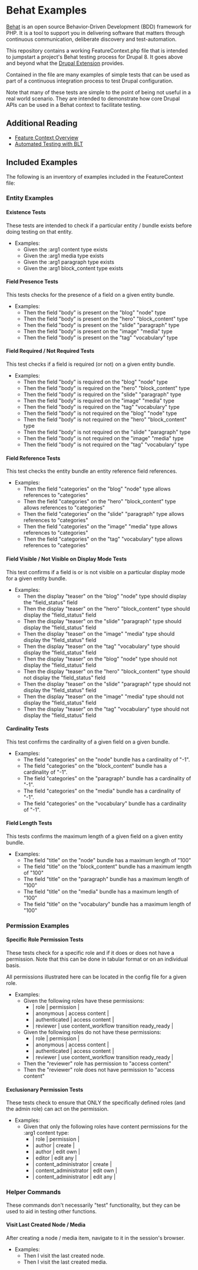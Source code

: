 # Behat Examples

[Behat](https://behat.org/en/latest/) is an open source Behavior-Driven Development (BDD) framework for PHP. It is a tool to support you in delivering software that matters through continuous communication, deliberate discovery and test-automation.

This repository contains a working FeatureContext.php file that is intended to jumpstart a project's Behat testing process for Drupal 8. It goes above and beyond what the [Drupal Extension](https://behat-drupal-extension.readthedocs.io/en/3.1/) provides.

Contained in the file are many examples of simple tests that can be used as part of a continuous integration process to test Drupal configuration.

Note that many of these tests are simple to the point of being not useful in a real world scenario. They are intended to demonstrate how core Drupal APIs can be used in a Behat context to facilitate testing.

## Additional Reading

* [Feature Context Overview](http://behat.org/en/latest/user_guide/context.html)
* [Automated Testing with BLT](https://docs.acquia.com/blt/developer/testing)


## Included Examples

The following is an inventory of examples included in the FeatureContext file:

### Entity Examples

#### Existence Tests

These tests are intended to check if a particular entity / bundle exists before doing testing on that entity.

* Examples:
   * Given the :arg1 content type exists
   * Given the :arg1 media type exists
   * Given the :arg1 paragraph type exists
   * Given the :arg1 block_content type exists

#### Field Presence Tests

This tests checks for the presence of a field on a given entity bundle.

* Examples:
   * Then the field "body" is present on the "blog" "node" type
   * Then the field "body" is present on the "hero" "block_content" type
   * Then the field "body" is present on the "slide" "paragraph" type
   * Then the field "body" is present on the "image" "media" type
   * Then the field "body" is present on the "tag" "vocabulary" type 

#### Field Required / Not Required Tests 

This test checks if a field is required (or not) on a given entity bundle.

* Examples:
   * Then the field "body" is required on the "blog" "node" type
   * Then the field "body" is required on the "hero" "block_content" type
   * Then the field "body" is required on the "slide" "paragraph" type
   * Then the field "body" is required on the "image" "media" type
   * Then the field "body" is required on the "tag" "vocabulary" type
   * Then the field "body" is not required on the "blog" "node" type
   * Then the field "body" is not required on the "hero" "block_content" type
   * Then the field "body" is not required on the "slide" "paragraph" type
   * Then the field "body" is not required on the "image" "media" type
   * Then the field "body" is not required on the "tag" "vocabulary" type
    
#### Field Reference Tests

This test checks the entity bundle an entity reference field references.

* Examples:
   * Then the field "categories" on the "blog" "node" type allows references to "categories"
   * Then the field "categories" on the "hero" "block_content" type allows references to "categories"
   * Then the field "categories" on the "slide" "paragraph" type allows references to "categories"
   * Then the field "categories" on the "image" "media" type allows references to "categories"
   * Then the field "categories" on the "tag" "vocabulary" type allows references to "categories"


#### Field Visible / Not Visible on Display Mode Tests

This test confirms if a field is or is not visible on a particular display mode for a given entity bundle.

* Examples:
   * Then the display "teaser" on the "blog" "node" type should display the "field_status" field
   * Then the display "teaser" on the "hero" "block_content" type should display the "field_status" field
   * Then the display "teaser" on the "slide" "paragraph" type should display the "field_status" field
   * Then the display "teaser" on the "image" "media" type should display the "field_status" field
   * Then the display "teaser" on the "tag" "vocabulary" type should display the "field_status" field
   * Then the display "teaser" on the "blog" "node" type should not display the "field_status" field
   * Then the display "teaser" on the "hero" "block_content" type should not display the "field_status" field
   * Then the display "teaser" on the "slide" "paragraph" type should not display the "field_status" field
   * Then the display "teaser" on the "image" "media" type should not display the "field_status" field
   * Then the display "teaser" on the "tag" "vocabulary" type should not display the "field_status" field
   
#### Cardinality Tests

This test confirms the cardinality of a given field on a given bundle.

* Examples:
   * The field "categories" on the "node" bundle has a cardinality of "-1".
   * The field "categories" on the "block_content" bundle has a cardinality of "-1".
   * The field "categories" on the "paragraph" bundle has a cardinality of "-1".
   * The field "categories" on the "media" bundle has a cardinality of "-1".
   * The field "categories" on the "vocabulary" bundle has a cardinality of "-1".

#### Field Length Tests

This tests confirms the maximum length of a given field on a given entity bundle.

* Examples:
   * The field "title" on the "node" bundle has a maximum length of "100"
   * The field "title" on the "block_content" bundle has a maximum length of "100"
   * The field "title" on the "paragraph" bundle has a maximum length of "100"
   * The field "title" on the "media" bundle has a maximum length of "100"
   * The field "title" on the "vocabulary" bundle has a maximum length of "100"

### Permission Examples

#### Specific Role Permission Tests

These tests check for a specific role and if it does or does not have a permission. Note that this can be done in tabular format or on an individual basis. 

All permissions illustrated here can be located in the config file for a given role.

* Examples:
   * Given the following roles have these permissions:
     * | role                  | permission                                  |
     * | anonymous             | access content                              |
     * | authenticated         | access content                              |
     * | reviewer              | use content_workflow transition ready_ready |
   * Given the following roles do not have these permissions:
      * | role                  | permission                                  |
      * | anonymous             | access content                              |
      * | authenticated         | access content                              |
      * | reviewer              | use content_workflow transition ready_ready |
   * Then the "reviewer" role has permission to "access content"
   * Then the "reviewer" role does not have permission to "access content"
   
   
#### Exclusionary Permission Tests

These tests check to ensure that ONLY the specifically defined roles (and the admin role) can act on the permission.

* Examples:
   * Given that only the following roles have content permissions for the :arg1 content type:
      * | role                    | permission |
      * | author           	     | create     |
      * | author           	     | edit own   |
      * | editor           	     | edit any   |
      * | content_administrator   | create     |
      * | content_administrator	 | edit own   |
      * | content_administrator	 | edit any   | 

### Helper Commands

These commands don't necessarily "test" functionality, but they can be used to aid in testing other functions.

#### Visit Last Created Node / Media

After creating a node / media item, navigate to it in the session's browser.

* Examples:
   * Then I visit the last created node.
   * Then I visit the last created media.